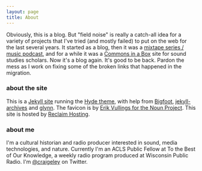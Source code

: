 ```yaml
---
layout: page
title: About
---
```


Obviously, this is a blog. But "field noise" is really a catch-all idea for a variety of projects that I've tried (and mostly failed) to put on the web for the last several years. It started as a blog, then it was a [mixtape series / music podcast](https://soundcloud.com/craigeley/sets/field-noise-mixes), and for a while it was a [Commons in a Box](http://commonsinabox.org) site for sound studies scholars. Now it's a blog again. It's good to be back. Pardon the mess as I work on fixing some of the broken links that happened in the migration.

### about the site
This is a [Jekyll site](http://jekyllrb.com) running the [Hyde theme](http://hyde.getpoole.com), with help from [Bigfoot](http://www.bigfootjs.com), [jekyll-archives](https://github.com/jekyll/jekyll-archives) and [glynn](https://github.com/dmathieu/glynn). The favicon is by [Erik Vullings for the Noun Project](https://thenounproject.com/term/radio-tower/24070/). This site is hosted by [Reclaim Hosting](https://reclaimhosting.com).

### about me
I'm a cultural historian and radio producer interested in sound, media technologies, and nature. Currently I'm an ACLS Public Fellow at To the Best of Our Knowledge, a weekly radio program produced at Wisconsin Public Radio. I'm [@craigeley](https://twitter.com/craigeley) on Twitter.